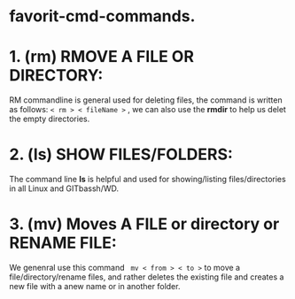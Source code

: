 # favorit-cmd-commands.

# 1. (rm) RMOVE A FILE OR  DIRECTORY:
RM commandline is general used for deleting files, the command is written as follows: ```< rm > < fileName >``` , we can also use the **rmdir** to help us delet the empty directories.

# 2. (ls) SHOW FILES/FOLDERS:
The command line **ls** is helpful and used for showing/listing files/directories in all Linux and GITbassh/WD.

# 3. (mv) Moves A FILE or directory or RENAME FILE:
We genenral use this command ``` mv < from > < to >``` to move a file/directory/rename files, and rather deletes the existing file and creates a new file with a anew name or in another folder.
  

